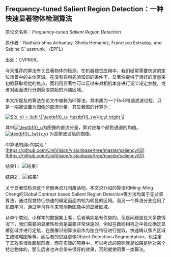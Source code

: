 Frequency-tuned Salient Region Detection：一种快速显著物体检测算法
---------------------------------------------------------------

原论文名称：*Frequency-tuned Salient Region Detection*

原作者：Radhakrishna Achantay, Sheila Hemamiz, Francisco Estraday, and Sabine S¨usstrunk。(EPFL)

出处：CVPR09。

今天推荐的算法有关显著物体的检测。在机器视觉应用中，我们经常需要快速的定位场景中的主体区域。在没有任何先验知识的条件下，显著性提供了很好的度量来初始获取视觉的焦点。而利用显著性可以反过来对相机本身进行调节设定参数，或者对画面进行分割获取初始的兴趣区域。

本文所提及的算法在论文中被称为IG算法，其本质为一个DoG带通滤波过程，只是一端被设置为图像的直流分量，其显著图的计算为：

<a href="http://www.codecogs.com/eqnedit.php?latex=S(x, y) = \left \| \textbf{I}_u- \textbf{I}_{w}(x,y) \right \|" target="_blank"><img src="http://latex.codecogs.com/gif.latex?S(x, y) = \left \| \textbf{I}_u- \textbf{I}_{w}(x,y) \right \|" title="S(x, y) = \left \| \textbf{I}_u- \textbf{I}_{w}(x,y) \right \|" /></a>

其中<a href="http://www.codecogs.com/eqnedit.php?latex=\textbf{I}_u" target="_blank"><img src="http://latex.codecogs.com/gif.latex?\textbf{I}_u" title="\textbf{I}_u" /></a>为图像的直流分量，即对应每个颜色通道的均值。<a href="http://www.codecogs.com/eqnedit.php?latex=\textbf{I}_{w}(x,y)" target="_blank"><img src="http://latex.codecogs.com/gif.latex?\textbf{I}_{w}(x,y)" title="\textbf{I}_{w}(x,y)" /></a> 为高斯滤波后的图像。

IG算法的纯c的实现：
[https://github.com/UnilVision/visionbase/tree/master/saliency/IG](https://github.com/UnilVision/visionbase/tree/master/saliency/IG)

结果1：
![结果1](https://raw.github.com/UnilVision/visionbase/master/saliency/IG/r1.jpg)

结果2：
![结果1](https://raw.github.com/UnilVision/visionbase/master/saliency/IG/r2.jpg)

关于显著性检测这个命题再说几句废话吧。本文说介绍的算法和Ming-Ming Cheng的Global Contrast based Salient Region Detection等方法均属于无监督算法，通过视觉特征快速的确定画面内较为明显的区域。而另一个算法分支应用了机器学习，通过学习样本来预测新图像中的显著区域。

从单个类别，小样本的数据集上看，后者确实是有优势的。但是问题是在大多数情况下，我们需要的显著性检测是需要非常快速的，例如在数码相机之中自动确定显著区域并进行定焦，在图像识别算法前作为独立特征进行提取，快速确认焦点区域生成缩略图等等。而后者的思路更像Object Detection+Segmentation，也注定了其效率很难超越前者。而在实际的项目中，可以考虑的原则就是如果是针对某个特定物体的，那么后者也许会带来很好的效果，否则就使用第一类算法。

